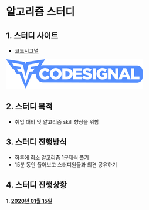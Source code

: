 # 알고리즘 스터디

## 1. 스터디 사이트

- [코드시그널](https://app.codesignal.com/)

![Logo_main](images/Logo_main.svg)



## 2. 스터디 목적

 - 취업 대비 및 알고리즘 skill 향상을 위함



## 3. 스터디 진행방식

- 하루에 최소 알고리즘 1문제씩 풀기 
- 15분 동안 풀어보고 스터디원들과 의견 공유하기



## 4. 스터디 진행상황

#### 1. [2020년 01월 15일](20200115/20200115.md)
